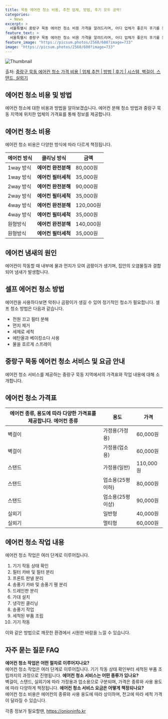 ```yaml
---
title: 묵동 에어컨 청소 비용, 추천 업체, 방법, 후기 모두 공략!
categories:
  - News
excerpt: >
  서울특별시 중랑구 묵동 에어컨 청소 비용 가격을 알려드리며, 어디 업체가 좋은지 후기를 통해 알아보겠습니다. 현재 글에서는 시스템, 벽걸이, 스탠드, 실외기 각각에 대해 청소 비용이 나와 있으니 참고하시면 되겠습니다. 에어컨 분해 청소 방법 보기 👈 클릭셀프 에어컨 청소 방법 보기👈 클릭중랑구 묵동 에어컨 청소 비용시스템에어컨 방식클리닝방식금액1way 방식에어컨 완전분해80,000원1way 방식에어컨 필터세척35,000원2way 방식에어컨 완전분해90,000원2way 방식에어컨 필터세척35,000원4way 방식에어컨 완전분해120,000원4way 방식에어컨 필터세척35,000원원형방식에어컨 완전분해140,000원원형방식에어컨 필터세척35,000원에어컨 청소 견적 샘플 보기 👈 클릭에어컨 냄새의 원인에어컨..
feature_text: >
  서울특별시 중랑구 묵동 에어컨 청소 비용 가격을 알려드리며, 어디 업체가 좋은지 후기를 통해 알아보겠습니다. 현재 글에서는 시스템, 벽걸이, 스탠드, 실외기 각각에 대해 청소 비용이 나와 있으니 참고하시면 되겠습니다. 에어컨 분해 청소 방법 보기 👈 클릭셀프 에어컨 청소 방법 보기👈 클릭중랑구 묵동 에어컨 청소 비용시스템에어컨 방식클리닝방식금액1way 방식에어컨 완전분해80,000원1way 방식에어컨 필터세척35,000원2way 방식에어컨 완전분해90,000원2way 방식에어컨 필터세척35,000원4way 방식에어컨 완전분해120,000원4way 방식에어컨 필터세척35,000원원형방식에어컨 완전분해140,000원원형방식에어컨 필터세척35,000원에어컨 청소 견적 샘플 보기 👈 클릭에어컨 냄새의 원인에어컨..
feature_image: "https://picsum.photos/2560/600?image=733"
image: "https://picsum.photos/2560/600?image=733"
---
```


![Thumbnail](https://img1.daumcdn.net/thumb/R800x0/?scode=mtistory2&fname=https%3A%2F%2Fblog.kakaocdn.net%2Fdn%2FcNaFwS%2FbtsHxD2iO8Q%2F24dDMj4ASER0KEvGX6JmcK%2Fimg.webp)

<p>출처: <a href="https://onioninfo.kr/entry/%EC%A4%91%EB%9E%91%EA%B5%AC-%EB%AC%B5%EB%8F%99-%EC%97%90%EC%96%B4%EC%BB%A8-%EC%B2%AD%EC%86%8C-%EA%B0%80%EA%B2%A9-%EB%B9%84%EC%9A%A9-%EC%97%85%EC%B2%B4-%EC%B6%94%EC%B2%9C-%EB%B0%A9%EB%B2%95-%ED%9B%84%EA%B8%B0-%EC%8B%9C%EC%8A%A4%ED%85%9C-%EB%B2%BD%EA%B1%B8%EC%9D%B4-%EC%8A%A4%ED%83%A0%EB%93%9C-%EC%8B%A4%EC%99%B8%EA%B8%B0" rel="dofollow">중랑구 묵동 에어컨 청소 가격 비용 | 업체 추천 | 방법 | 후기 | 시스템, 벽걸이, 스탠드, 실외기</a> </p>

## 에어컨 청소 비용 및 방법



에어컨 청소에 대한 비용과 방법을 알아보겠습니다. 에어컨 분해 청소 방법과 중랑구 묵동 지역에 위치한 업체의 가격표를 통해 정보를
제공합니다.



## 에어컨 청소 비용

에어컨 청소 비용은 다양한 방식에 따라 다르게 책정됩니다.

**에어컨 방식** | **클리닝 방식** | **금액**  
---|---|---  
1way 방식 | **에어컨 완전분해** | 80,000원  
1way 방식 | **에어컨 필터세척** | 35,000원  
2way 방식 | **에어컨 완전분해** | 90,000원  
2way 방식 | **에어컨 필터세척** | 35,000원  
4way 방식 | **에어컨 완전분해** | 120,000원  
4way 방식 | **에어컨 필터세척** | 35,000원  
원형방식 | **에어컨 완전분해** | 140,000원  
원형방식 | **에어컨 필터세척** | 35,000원  
  


## **에어컨 냄새의 원인**

에어컨이 작동할 때 내부에 물과 먼지가 모여 곰팡이가 생기며, 집안의 오염물질과 결합되어 냄새가 발생합니다.

## **셀프 에어컨 청소 방법**

에어컨을 사용하다보면 악취나 곰팡이가 생길 수 있어 정기적인 청소가 필요합니다. 셀프 청소 방법은 다음과 같습니다.

  * 전원 끄고 필터 분해
  * 먼지 제거
  * 세제로 세척
  * 에탄올과 베이킹소다 사용
  * 물을 흐르게 스프레이

## **중랑구 묵동 에어컨 청소 서비스 및 요금 안내**

에어컨 청소 서비스를 제공하는 중랑구 묵동 지역에서의 가격표와 작업 내용에 대해 소개합니다.

## 에어컨 청소 가격표

에어컨 종류, 용도에 따라 다양한 가격표를 제공합니다.  **에어컨 종류** | **용도** | **가격**  
---|---|---  
벽걸이 | 가정용(가정용) | 60,000원  
벽걸이 | 가정용(업소용) | 60,000원  
스탠드 | 가정용(일반) | 110,000원  
스탠드 | 업소용(25평 이하) | 80,000원  
스탠드 | 업소용(25평 이상) | 90,000원  
실외기 | 일반형 | 40,000원  
실외기 | 멀티형 | 60,000원  
  
## **에어컨 청소 작업 내용**

에어컨 청소 작업은 여러 단계로 이루어집니다.

  1. 기기 작동 상태 확인
  2. 필터 카바 및 필터 분리
  3. 프론트 판넬 분리
  4. 송풍기 카바 및 송풍기 휀 분리
  5. 드레인판 분리
  6. 가대 설치
  7. 냉각핀 클리닝
  8. 송풍기 작업
  9. 세척된 부품 조립
  10. 기기 작동



이와 같은 방법으로 깨끗한 환경에서 시원한 바람을 느낄 수 있습니다.



## 자주 묻는 질문 FAQ

**에어컨 청소 작업은 어떤 절차로 이루어지나요?**  
에어컨 청소 작업은 여러 단계로 이루어집니다. 기기 작동 상태 확인부터 세척된 부품 조립까지의 과정으로 진행됩니다. **에어컨 청소 서비스는
어떤 종류가 있나요?**  
벽걸이, 스탠드, 실외기에 따라 가정용과 업소용으로 구분되며, 가격은 종류와 사용 용도에 따라 다양하게 책정됩니다. **에어컨 청소 서비스
요금은 어떻게 책정되나요?**  
에어컨 청소 비용은 에어컨의 종류와 사용 용도에 따라 상이하며, 천고에 따라 세척 가격이 달라질 수 있습니다.



 

각종 정보가 필요할땐, <a href="https://onioninfo.kr" rel="dofollow">https://onioninfo.kr</a>


